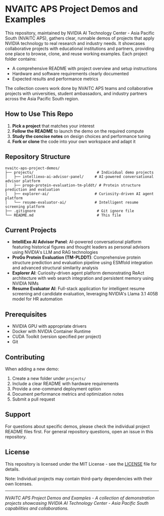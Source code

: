 # NVAITC APS Project Demos and Examples

This repository, maintained by NVIDIA AI Technology Center - Asia Pacific South (NVAITC APS), gathers clear, runnable demos of projects that apply NVIDIA technology to real research and industry needs. It showcases collaborative projects with educational institutions and partners, providing one place to browse, clone, and reuse working examples. Each project folder contains:

- A comprehensive README with project overview and setup instructions
- Hardware and software requirements clearly documented
- Expected results and performance metrics

The collection covers work done by NVAITC APS teams and collaborative projects with universities, student ambassadors, and industry partners across the Asia Pacific South region.

## How to Use This Repo

1. **Pick a project** that matches your interest
2. **Follow the README** to launch the demo on the required compute
3. **Study the concise notes** on design choices and performance tuning
4. **Fork or clone** the code into your own workspace and adapt it

## Repository Structure

```
nvaitc-aps-project-demos/
├── projects/                             # Individual demo projects
│   ├── intelliexo-ai-advisor-panel/     # AI-powered conversational advisor platform
│   ├── progo-protein-evaluation-tm-plddt/ # Protein structure prediction and evaluation
│   ├── explorer-ai/                     # Curiosity-driven AI agent platform
│   └── resume-evaluator-ai/             # Intelligent resume screening platform
├── .gitignore                            # Git ignore file
└── README.md                             # This file
```

## Current Projects

- **IntelliExo AI Advisor Panel**: AI-powered conversational platform featuring historical figures and thought leaders as personal advisors using NVIDIA's LLM and RAG technologies
- **ProGo Protein Evaluation (TM-PLDDT)**: Comprehensive protein structure prediction and evaluation pipeline using ESMfold integration and advanced structural similarity analysis
- **Explorer AI**: Curiosity-driven agent platform demonstrating ReAct architecture with web search integration and persistent memory using NVIDIA NIMs
- **Resume Evaluator AI**: Full-stack application for intelligent resume screening and candidate evaluation, leveraging NVIDIA's Llama 3.1 405B model for HR automation

## Prerequisites

- NVIDIA GPU with appropriate drivers
- Docker with NVIDIA Container Runtime
- CUDA Toolkit (version specified per project)
- Git

## Contributing

When adding a new demo:
1. Create a new folder under `projects/`
2. Include a clear README with hardware requirements
3. Provide a one-command deployment option
4. Document performance metrics and optimization notes
5. Submit a pull request

## Support

For questions about specific demos, please check the individual project README files first. For general repository questions, open an issue in this repository.

## License

This repository is licensed under the MIT License - see the [LICENSE](LICENSE) file for details.

Note: Individual projects may contain third-party dependencies with their own licenses.

---

*NVAITC APS Project Demos and Examples - A collection of demonstration projects showcasing NVIDIA AI Technology Center - Asia Pacific South capabilities and collaborations.* 